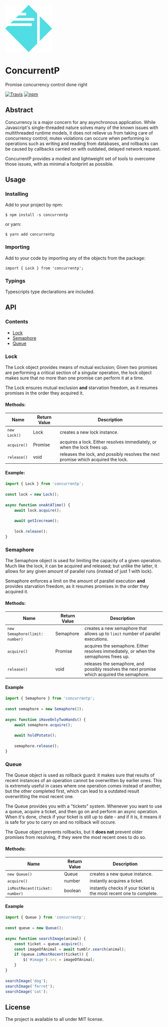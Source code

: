 ![Logo](logo.png)
# ConcurrentP
Promise concurrency control done right

[![Travis](https://img.shields.io/travis/illBeRoy/concurrentp.svg?style=flat-square)](https://travis-ci.org/illBeRoy/concurrentp/)
[![npm](https://img.shields.io/npm/v/concurrentp.svg?style=flat-square)
](https://www.npmjs.com/package/concurrentp)



## Abstract
Concurrency is a major concern for any asynchronous application. While Javascript's single-threaded nature solves many of the known issues with multithreaded runtime models, it does not relieve us from taking care of concurrency control; mutex violations can occure when performing io operations such as writing and reading from databases, and rollbacks can be caused by callbacks carried on with outdated, delayed network request.

ConcurrentP provides a modest and lightweight set of tools to overcome those issues, with as minimal a footprint as possible.

## Usage
### Installing
Add to your project by npm:

`$ npm install -s concurrentp`

or yarn:

`$ yarn add concurrentp`

### Importing
Add to your code by importing any of the objects from the package:

`import { Lock } from 'concurrentp';`

### Typings
Typescripts type declarations are included.

## API
### Contents
* [Lock](#lock)
* [Semaphore](#semaphore)
* [Queue](#queue)

### Lock
The Lock object provides means of mutual exclusion; Given two promises are performing a critical section of a singular operation, the lock object makes sure that no more than one promise can perform it at a time.

The Lock ensures mutual exclusion **and** starvation freedom, as it resumes promises in the order they acquired it.

#### Methods:
| Name | Return Value | Description |
|------|--------------|-------------|
| `new Lock()` | Lock | creates a new lock instance. |
| `acquire()` | Promise<void> | acquires a lock. Either resolves immediately, or when the lock frees up. |
| `release()` | void | releases the lock, and possibly resolves the next promise which acquired the lock. |

#### Example:
```javascript
import { Lock } from 'concurrentp';

const lock = new Lock();

async function oneAtATime() {
	await lock.acquire();

	await getIcecream();
	
	lock.release();
}
```

### Semaphore
The Semaphore object is used for limiting the capacity of a given operation. Much like the lock, it can be acquired and released; but unlike the latter, it allows for any given amount of parallel runs (instead of just 1 with lock).

Semaphore enforces a limit on the amount of parallel execution **and** provides starvation freedom, as it resumes promises in the order they acquired it.

#### Methods:
| Name | Return Value | Description |
|------|--------------|-------------|
| `new Semaphore(limit: number)` | Semaphore | creates a new semaphore that allows up to `limit` number of parallel executions. |
| `acquire()` | Promise<void> | acquires the semaphore. Either resolves immediately, or when the semaphores frees up. |
| `release()` | void | releases the semaphore, and possibly resolves the next promise which acquired the semaphore. |

#### Example
```javascript
import { Semaphore } from 'concurrentp';

const semaphore = new Semaphore(2);

async function iHaveOnlyTwoHands() {
	await semaphore.acquire();

	await holdPotato();
	
	semaphore.release();
}
```

### Queue
The Queue object is used as rollback guard: it makes sure that results of recent instances of an operation cannot be overwritten by earlier ones. This is extremely useful in cases where one operation comes instead of another, but the other completed first, which can lead to a outdated result overwritting the most recent one.

The Queue provides you with a "tickets" system. Whenever you want to use a queue, acquire a ticket, and then go on and perform an async operation. When it's done, check if your ticket is still up to date - and if it is, it means it is safe for you to carry on and no rollback will occure.

The Queue object prevents rollbacks, but it **does not** prevent older promises from resolving, if they were the most recent ones to do so.

#### Methods:
| Name | Return Value | Description |
|------|--------------|-------------|
| `new Queue()` | Queue  | creates a new queue instance. |
| `acquire()`   | number | instantly acquires a ticket.  |
| `isMostRecent(ticket: number)` | boolean | instantly checks if your ticket is the most recent one to complete. |

#### Example
```javascript
import { Queue } from 'concurrentp';

const queue = new Queue();

async function searchImage(animal) {
	const ticket = queue.acquire();
	const imageOfAnimal = await tumblr.search(animal);
	if (queue.isMostRecent(ticket)) {
		$('#image').src = imageOfAnimal;
	}
}

searchImage('dog');
searchImage('ferret');
searchImage('cat');
```

## License
The project is available to all under MIT license.